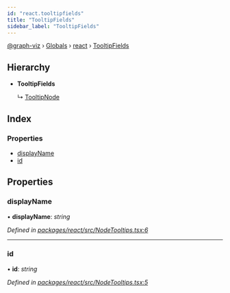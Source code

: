 ```yaml
---
id: "react.tooltipfields"
title: "TooltipFields"
sidebar_label: "TooltipFields"
---
```


[@graph-viz](../index.md) › [Globals](../globals.md) › [react](../modules/react.md) › [TooltipFields](react.tooltipfields.md)

## Hierarchy

* **TooltipFields**

  ↳ [TooltipNode](react.tooltipnode.md)

## Index

### Properties

* [displayName](react.tooltipfields.md#displayname)
* [id](react.tooltipfields.md#id)

## Properties

###  displayName

• **displayName**: *string*

*Defined in [packages/react/src/NodeTooltips.tsx:6](https://github.com/uplevel-technology/graph-viz/blob/a1a88b4/packages/react/src/NodeTooltips.tsx#L6)*

___

###  id

• **id**: *string*

*Defined in [packages/react/src/NodeTooltips.tsx:5](https://github.com/uplevel-technology/graph-viz/blob/a1a88b4/packages/react/src/NodeTooltips.tsx#L5)*
